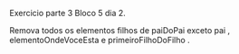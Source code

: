 Exercicio parte 3 Bloco 5 dia 2.

Remova todos os elementos filhos de paiDoPai exceto pai , elementoOndeVoceEsta e primeiroFilhoDoFilho .